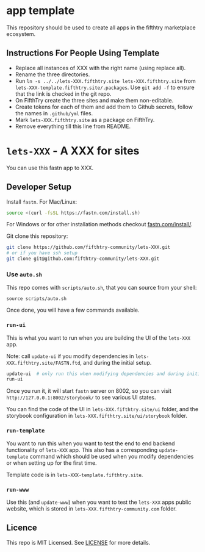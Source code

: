 # app template

This repository should be used to create all apps in the fifthtry marketplace 
ecosystem.

## Instructions For People Using Template

- Replace all instances of XXX with the right name (using replace all).
- Rename the three directories.
- Run `ln -s ../../lets-XXX.fifthtry.site lets-XXX.fifthtry.site` from
  `lets-XXX-template.fifthtry.site/.packages`. Use `git add -f` to ensure that 
  the link is checked in the git repo.  
- On FifthTry create the three sites and make them non-editable.
- Create tokens for each of them and add them to Github secrets, follow the 
  names in `.github/yml` files.
- Mark `lets-XXX.fifthtry.site` as a package on FifthTry.
- Remove everything till this line from README.


# `lets-XXX` - A XXX for sites

You can use this fastn app to XXX.

## Developer Setup

Install `fastn`. For Mac/Linux:

```sh
source <(curl -fsSL https://fastn.com/install.sh)
```

For Windows or for other installation methods checkout [fastn.com/install/][1].

[1]: https://fastn.com/install/

Git clone this repository:

```sh
git clone https://github.com/fifthtry-community/lets-XXX.git  
# or if you have ssh setup
git clone git@github.com:fifthtry-community/lets-XXX.git 
```

### Use `auto.sh`

This repo comes with `scripts/auto.sh`, that you can source from your shell:

```shell
source scripts/auto.sh
```

Once done, you will have a few commands available.

### `run-ui`

This is what you want to run when you are building the UI of the `lets-XXX`
app.

Note: call `update-ui` if you modify dependencies in 
`lets-XXX.fifthtry.site/FASTN.ftd`, and during the initial setup.

```sh
update-ui  # only run this when modifying dependencies and during initial setup
run-ui
```

Once you run it, it will start `fastn` server on 8002, so you can visit
`http://127.0.0.1:8002/storybook/` to see various UI states. 

You can find the code of the UI in `lets-XXX.fifthtry.site/ui` folder, and
the storybook configuration in `lets-XXX.fifthtry.site/ui/storybook` folder.

### `run-template`

You want to run this when you want to test the end to end backend functionality
of `lets-XXX` app. This also has a corresponding `update-template` command
which should be used when you modify dependencies or when setting up for the
first time.

Template code is in `lets-XXX-template.fifthtry.site`.

### `run-www`

Use this (and `update-www`) when you want to test the `lets-XXX` apps public
website, which is stored in `lets-XXX.fifthtry-community.com` folder.


## Licence

This repo is MIT Licensed. See [LICENSE](LICENSE) for more details.

